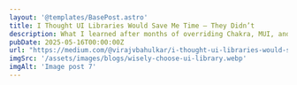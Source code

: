 ```yaml
---
layout: '@templates/BasePost.astro'
title: I Thought UI Libraries Would Save Me Time — They Didn’t
description: What I learned after months of overriding Chakra, MUI, and others — plus what finally worked
pubDate: 2025-05-16T00:00:00Z
url: "https://medium.com/@virajvbahulkar/i-thought-ui-libraries-would-save-me-time-they-didnt-c647c3d0246a"
imgSrc: '/assets/images/blogs/wisely-choose-ui-library.webp'
imgAlt: 'Image post 7'
---
```


